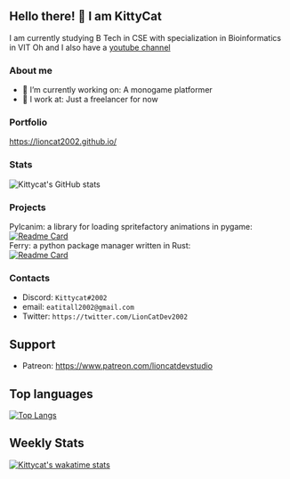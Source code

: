 ## Hello there! 👋 I am KittyCat
I am currently studying B Tech in CSE with specialization in Bioinformatics in VIT
Oh and I also have a [youtube channel](https://www.youtube.com/channel/UCXZejZkv7CLfcC8HZFryO3Q)

<!--
**Lioncat2002/Lioncat2002** is a ✨ _special_ ✨ repository because its `README.md` (this file) appears on your GitHub profile.-->

### About me
- 🔭 I’m currently working on: A monogame platformer
- 💼 I work at:  Just a freelancer for now


### Portfolio
https://lioncat2002.github.io/

### Stats
![Kittycat's GitHub stats](https://github-readme-stats.vercel.app/api?username=Lioncat2002&count_private=true&show_icons=true&hide_title=true&include_all_commits=true)



### Projects
Pylcanim: a library for loading spritefactory animations in pygame:<br>
[![Readme Card](https://github-readme-stats.vercel.app/api/pin/?username=Lioncat2002&repo=pylcanim)](https://github.com/Lioncat2002/pylcanim)<br>
Ferry: a python package manager written in Rust: <br>
[![Readme Card](https://github-readme-stats.vercel.app/api/pin/?username=Lioncat2002&repo=Ferry)](https://github.com/Lioncat2002/Ferry)<br>


### Contacts
- Discord: `Kittycat#2002`
- email: `eatitall2002@gmail.com`
- Twitter: `https://twitter.com/LionCatDev2002`

## Support
- Patreon: https://www.patreon.com/lioncatdevstudio

## Top languages
[![Top Langs](https://github-readme-stats.vercel.app/api/top-langs/?username=Lioncat2002&langs_count=8)](https://github.com/anuraghazra/github-readme-stats)



## Weekly Stats
[![Kittycat's wakatime stats](https://github-readme-stats.vercel.app/api/wakatime?username=Lioncat2002)](https://github.com/anuraghazra/github-readme-stats)



